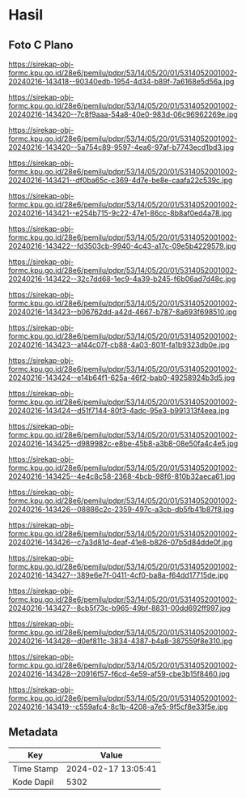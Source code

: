 # Hasil

## Foto C Plano

https://sirekap-obj-formc.kpu.go.id/28e6/pemilu/pdpr/53/14/05/20/01/5314052001002-20240216-143418--90340edb-1954-4d34-b89f-7a6168e5d56a.jpg

https://sirekap-obj-formc.kpu.go.id/28e6/pemilu/pdpr/53/14/05/20/01/5314052001002-20240216-143420--7c8f9aaa-54a8-40e0-983d-06c96962269e.jpg

https://sirekap-obj-formc.kpu.go.id/28e6/pemilu/pdpr/53/14/05/20/01/5314052001002-20240216-143420--5a754c89-9597-4ea6-97af-b7743ecd1bd3.jpg

https://sirekap-obj-formc.kpu.go.id/28e6/pemilu/pdpr/53/14/05/20/01/5314052001002-20240216-143421--df0ba65c-c369-4d7e-be8e-caafa22c539c.jpg

https://sirekap-obj-formc.kpu.go.id/28e6/pemilu/pdpr/53/14/05/20/01/5314052001002-20240216-143421--e254b715-9c22-47e1-86cc-8b8af0ed4a78.jpg

https://sirekap-obj-formc.kpu.go.id/28e6/pemilu/pdpr/53/14/05/20/01/5314052001002-20240216-143422--fd3503cb-9940-4c43-a17c-09e5b4229579.jpg

https://sirekap-obj-formc.kpu.go.id/28e6/pemilu/pdpr/53/14/05/20/01/5314052001002-20240216-143422--32c7dd68-1ec9-4a39-b245-f6b06ad7d48c.jpg

https://sirekap-obj-formc.kpu.go.id/28e6/pemilu/pdpr/53/14/05/20/01/5314052001002-20240216-143423--b06762dd-a42d-4667-b787-8a693f698510.jpg

https://sirekap-obj-formc.kpu.go.id/28e6/pemilu/pdpr/53/14/05/20/01/5314052001002-20240216-143423--af44c07f-cb88-4a03-801f-fa1b9323db0e.jpg

https://sirekap-obj-formc.kpu.go.id/28e6/pemilu/pdpr/53/14/05/20/01/5314052001002-20240216-143424--e14b64f1-625a-46f2-bab0-49258924b3d5.jpg

https://sirekap-obj-formc.kpu.go.id/28e6/pemilu/pdpr/53/14/05/20/01/5314052001002-20240216-143424--d51f7144-80f3-4adc-95e3-b991313f4eea.jpg

https://sirekap-obj-formc.kpu.go.id/28e6/pemilu/pdpr/53/14/05/20/01/5314052001002-20240216-143425--d989982c-e8be-45b8-a3b8-08e50fa4c4e5.jpg

https://sirekap-obj-formc.kpu.go.id/28e6/pemilu/pdpr/53/14/05/20/01/5314052001002-20240216-143425--4e4c8c58-2368-4bcb-98f6-810b32aeca61.jpg

https://sirekap-obj-formc.kpu.go.id/28e6/pemilu/pdpr/53/14/05/20/01/5314052001002-20240216-143426--08886c2c-2359-497c-a3cb-db5fb41b87f8.jpg

https://sirekap-obj-formc.kpu.go.id/28e6/pemilu/pdpr/53/14/05/20/01/5314052001002-20240216-143426--c7a3d81d-4eaf-41e8-b826-07b5d84dde0f.jpg

https://sirekap-obj-formc.kpu.go.id/28e6/pemilu/pdpr/53/14/05/20/01/5314052001002-20240216-143427--389e6e7f-0411-4cf0-ba8a-f64dd17715de.jpg

https://sirekap-obj-formc.kpu.go.id/28e6/pemilu/pdpr/53/14/05/20/01/5314052001002-20240216-143427--8cb5f73c-b965-49bf-8831-00dd692ff997.jpg

https://sirekap-obj-formc.kpu.go.id/28e6/pemilu/pdpr/53/14/05/20/01/5314052001002-20240216-143428--d0ef811c-3834-4387-b4a8-387559f8e310.jpg

https://sirekap-obj-formc.kpu.go.id/28e6/pemilu/pdpr/53/14/05/20/01/5314052001002-20240216-143428--20916f57-f6cd-4e59-af59-cbe3b15f8460.jpg

https://sirekap-obj-formc.kpu.go.id/28e6/pemilu/pdpr/53/14/05/20/01/5314052001002-20240216-143419--c559afc4-8c1b-4208-a7e5-9f5cf8e33f5e.jpg


## Metadata

| Key        | Value               |
| ---------- | ------------------- |
| Time Stamp | 2024-02-17 13:05:41 |
| Kode Dapil | 5302                |



